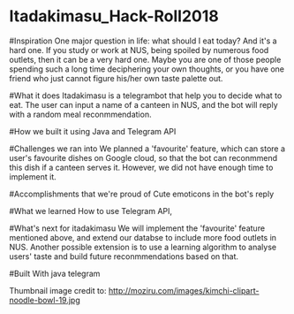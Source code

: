 # Itadakimasu_Hack-Roll2018

#Inspiration
One major question in life: what should I eat today? And it's a hard one. If you study or work at NUS, being spoiled by numerous food outlets, then it can be a very hard one. Maybe you are one of those people spending such a long time deciphering your own thoughts, or you have one friend who just cannot figure his/her own taste palette out.

#What it does
Itadakimasu is a telegrambot that help you to decide what to eat. The user can input a name of a canteen in NUS, and the bot will reply with a random meal reconmmendation.

#How we built it
using Java and Telegram API

#Challenges we ran into
We planned a 'favourite' feature, which can store a user's favourite dishes on Google cloud, so that the bot can reconmmend this dish if a canteen serves it. However, we did not have enough time to implement it.

#Accomplishments that we're proud of
Cute emoticons in the bot's reply

#What we learned
How to use Telegram API,

#What's next for itadakimasu
We will implement the 'favourite' feature mentioned above, and extend our databse to include more food outlets in NUS. Another possible extension is to use a learning algorithm to analyse users' taste and build future reconmmendations based on that.

#Built With
java
telegram


Thumbnail image credit to: http://moziru.com/images/kimchi-clipart-noodle-bowl-19.jpg

